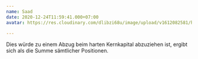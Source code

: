 ```yaml
---
name: Saad
date: 2020-12-24T11:59:41.000+07:00
avatar: https://res.cloudinary.com/dlibzi68u/image/upload/v1612082581/hugo/testimony-3_so3xts.jpg

---
```

Dies würde zu einem Abzug beim harten Kernkapital abzuziehen ist, ergibt sich als die Summe sämtlicher Positionen.